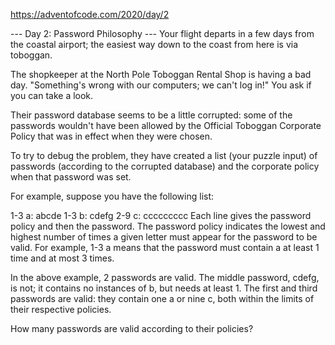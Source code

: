 
https://adventofcode.com/2020/day/2

--- Day 2: Password Philosophy ---
Your flight departs in a few days from the coastal airport;
the easiest way down to the coast from here is via toboggan.

The shopkeeper at the North Pole Toboggan Rental Shop is
having a bad day.
"Something's wrong with our computers; we can't log in!"
You ask if you can take a look.

Their password database seems to be a little corrupted:
some of the passwords wouldn't have been allowed by the
Official Toboggan Corporate Policy that was in effect
when they were chosen.

To try to debug the problem,
they have created a list (your puzzle input)
of passwords (according to the corrupted database)
and the corporate policy when that password was set.

For example, suppose you have the following list:

1-3 a: abcde
1-3 b: cdefg
2-9 c: ccccccccc
Each line gives the password policy and then the password.
The password policy indicates the lowest and highest number
of times a given letter must appear for the password to be valid.
For example, 
1-3 a means that the password must 
contain a at least 1 time and at most 3 times.

In the above example, 2 passwords are valid.
The middle password, cdefg, is not;
it contains no instances of b, but needs at least 1.
The first and third passwords are valid:
they contain one a or nine c,
both within the limits of their respective policies.

How many passwords are valid according to their policies?


